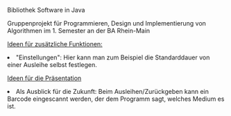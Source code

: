 Bibliothek Software in Java

Gruppenprojekt für Programmieren, Design und Implementierung von Algorithmen im 1. Semester an der BA Rhein-Main

<u>Ideen für zusätzliche Funktionen:</u>

<li>"Einstellungen": Hier kann man zum Beispiel die Standarddauer von einer Ausleihe selbst festlegen.</li>

<u>Ideen für die Präsentation</u>

<li>Als Ausblick für die Zukunft: Beim Ausleihen/Zurückgeben kann ein Barcode eingescannt werden, der dem Programm sagt, welches Medium es ist.</li>
